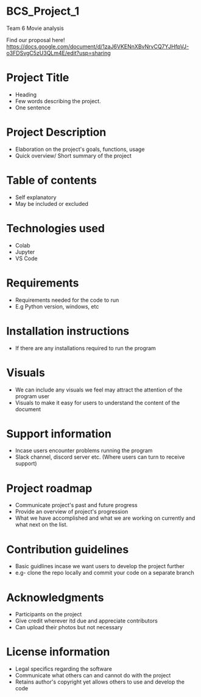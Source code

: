 # BCS_Project_1
Team 6 Movie analysis

Find our proposal here!
https://docs.google.com/document/d/1zaJ6VKENnXBvNrvCQ7YJHfpVJ-o3FDSvgC5zU3QLm4E/edit?usp=sharing









# Project Title
- Heading
- Few words describing the project. 
- One sentence

# Project Description
- Elaboration on the project's goals, functions, usage
- Quick overview/ Short summary of the project

# Table of contents
- Self explanatory
- May be included or excluded

# Technologies used
- Colab
- Jupyter
- VS Code

# Requirements
- Requirements needed for the code to run
- E.g Python version, windows, etc

# Installation instructions
- If there are any installations required to run the program

# Visuals
- We can include any visuals we feel may attract the attention of the program user
- Visuals to make it easy for users to understand the content of the document

# Support information 
- Incase users encounter problems running the program
- Slack channel, discord server etc. (Where users can turn to receive support)

# Project roadmap
- Communicate project's past and future progress
- Provide an overview of project's progression
- What we have accomplished and what we are working on currently and what next on the list.


# Contribution guidelines
- Basic guidlines incase we want users to develop the project further
- e.g- clone the repo locally and commit your code on a separate branch

# Acknowledgments
- Participants on the project
- Give credit wherever itd due and appreciate contributors
- Can upload their photos but not necessary

# License information
- Legal specifics regarding the software
- Communicate what others can and cannot do with the project
- Retains author's copyright yet allows others to use and develop the code








